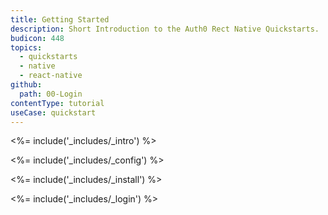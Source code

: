 ```yaml
---
title: Getting Started
description: Short Introduction to the Auth0 Rect Native Quickstarts.
budicon: 448
topics:
  - quickstarts
  - native
  - react-native
github:
  path: 00-Login
contentType: tutorial
useCase: quickstart
---
```


<%= include('_includes/_intro') %>

<%= include('_includes/_config') %>

<%= include('_includes/_install') %>

<%= include('_includes/_login') %>
